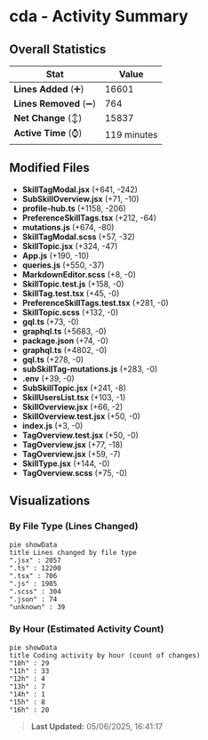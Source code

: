# cda - Activity Summary 

## Overall Statistics

| Stat                   | Value                                                             |
| ---------------------- | ----------------------------------------------------------------- |
| **Lines Added** (➕)   | 16601                                          |
| **Lines Removed** (➖) | 764                                        |
| **Net Change** (↕)    | 15837                |
| **Active Time** (⌚)   | 119 minutes |


## Modified Files
- **SkillTagModal.jsx** (+641, -242)
- **SubSkillOverview.jsx** (+71, -10)
- **profile-hub.ts** (+1158, -206)
- **PreferenceSkillTags.tsx** (+212, -64)
- **mutations.js** (+674, -80)
- **SkillTagModal.scss** (+57, -32)
- **SkillTopic.jsx** (+324, -47)
- **App.js** (+190, -10)
- **queries.js** (+550, -37)
- **MarkdownEditor.scss** (+8, -0)
- **SkillTopic.test.js** (+158, -0)
- **SkillTag.test.tsx** (+45, -0)
- **PreferenceSkillTags.test.tsx** (+281, -0)
- **SkillTopic.scss** (+132, -0)
- **gql.ts** (+73, -0)
- **graphql.ts** (+5683, -0)
- **package.json** (+74, -0)
- **graphql.ts** (+4802, -0)
- **gql.ts** (+278, -0)
- **subSkillTag-mutations.js** (+283, -0)
- **.env** (+39, -0)
- **SubSkillTopic.jsx** (+241, -8)
- **SkillUsersList.tsx** (+103, -1)
- **SkillOverview.jsx** (+66, -2)
- **SkillOverview.test.jsx** (+50, -0)
- **index.js** (+3, -0)
- **TagOverview.test.jsx** (+50, -0)
- **TagOverview.jsx** (+77, -18)
- **TagOverview.jsx** (+59, -7)
- **SkillType.jsx** (+144, -0)
- **TagOverview.scss** (+75, -0)

## Visualizations

### By File Type (Lines Changed)

```mermaid
pie showData
title Lines changed by file type
".jsx" : 2057
".ts" : 12200
".tsx" : 706
".js" : 1985
".scss" : 304
".json" : 74
"unknown" : 39
```

### By Hour (Estimated Activity Count)

```mermaid
pie showData
title Coding activity by hour (count of changes)
"10h" : 29
"11h" : 33
"12h" : 4
"13h" : 7
"14h" : 1
"15h" : 8
"16h" : 20
```


> **Last Updated:** 05/06/2025, 16:41:17
